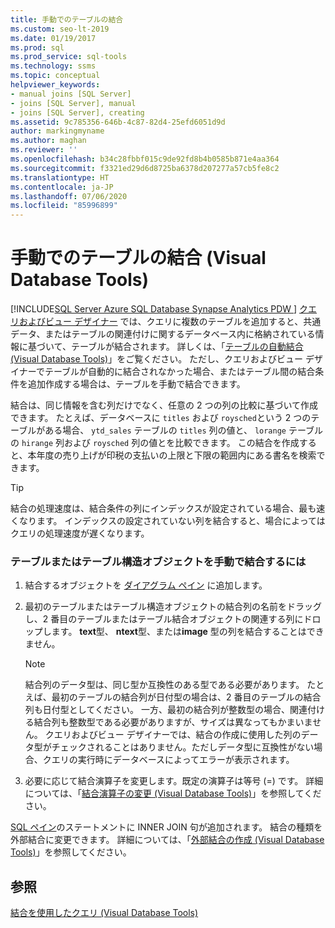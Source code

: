 ```yaml
---
title: 手動でのテーブルの結合
ms.custom: seo-lt-2019
ms.date: 01/19/2017
ms.prod: sql
ms.prod_service: sql-tools
ms.technology: ssms
ms.topic: conceptual
helpviewer_keywords:
- manual joins [SQL Server]
- joins [SQL Server], manual
- joins [SQL Server], creating
ms.assetid: 9c785356-646b-4c87-82d4-25efd6051d9d
author: markingmyname
ms.author: maghan
ms.reviewer: ''
ms.openlocfilehash: b34c28fbbf015c9de92fd8b4b0585b871e4aa364
ms.sourcegitcommit: f3321ed29d6d8725ba6378d207277a57cb5fe8c2
ms.translationtype: HT
ms.contentlocale: ja-JP
ms.lasthandoff: 07/06/2020
ms.locfileid: "85996899"
---
```

# <a name="join-tables-manually-visual-database-tools"></a>手動でのテーブルの結合 (Visual Database Tools)
[!INCLUDE[SQL Server Azure SQL Database Synapse Analytics PDW ](../../includes/applies-to-version/sql-asdb-asdbmi-asa-pdw.md)]
[クエリおよびビュー デザイナー](../../ssms/visual-db-tools/query-and-view-designer-tools-visual-database-tools.md) では、クエリに複数のテーブルを追加すると、共通データ、またはテーブルの関連付けに関するデータベース内に格納されている情報に基づいて、テーブルが結合されます。 詳しくは、「[テーブルの自動結合 (Visual Database Tools)](../../ssms/visual-db-tools/join-tables-automatically-visual-database-tools.md)」をご覧ください。 ただし、クエリおよびビュー デザイナーでテーブルが自動的に結合されなかった場合、またはテーブル間の結合条件を追加作成する場合は、テーブルを手動で結合できます。  
  
結合は、同じ情報を含む列だけでなく、任意の 2 つの列の比較に基づいて作成できます。 たとえば、データベースに `titles` および `roysched`という 2 つのテーブルがある場合、 `ytd_sales` テーブルの `titles` 列の値と、 `lorange` テーブルの `hirange` 列および `roysched` 列の値とを比較できます。 この結合を作成すると、本年度の売り上げが印税の支払いの上限と下限の範囲内にある書名を検索できます。  
  
> [!TIP]  
> 結合の処理速度は、結合条件の列にインデックスが設定されている場合、最も速くなります。 インデックスの設定されていない列を結合すると、場合によってはクエリの処理速度が遅くなります。  
  
### <a name="to-manually-join-tables-or-table-structured-objects"></a>テーブルまたはテーブル構造オブジェクトを手動で結合するには  
  
1.  結合するオブジェクトを [ダイアグラム ペイン](../../ssms/visual-db-tools/diagram-pane-visual-database-tools.md) に追加します。  
  
2.  最初のテーブルまたはテーブル構造オブジェクトの結合列の名前をドラッグし、2 番目のテーブルまたはテーブル結合オブジェクトの関連する列にドロップします。 **text**型、 **ntext**型、または**image** 型の列を結合することはできません。  
  
    > [!NOTE]  
    > 結合列のデータ型は、同じ型か互換性のある型である必要があります。 たとえば、最初のテーブルの結合列が日付型の場合は、2 番目のテーブルの結合列も日付型としてください。 一方、最初の結合列が整数型の場合、関連付ける結合列も整数型である必要がありますが、サイズは異なってもかまいません。 クエリおよびビュー デザイナーでは、結合の作成に使用した列のデータ型がチェックされることはありません。ただしデータ型に互換性がない場合、クエリの実行時にデータベースによってエラーが表示されます。  
  
3.  必要に応じて結合演算子を変更します。既定の演算子は等号 (=) です。 詳細については、「[結合演算子の変更 (Visual Database Tools)](../../ssms/visual-db-tools/modify-join-operators-visual-database-tools.md)」を参照してください。  
  
[SQL ペイン](../../ssms/visual-db-tools/sql-pane-visual-database-tools.md)のステートメントに INNER JOIN 句が追加されます。 結合の種類を外部結合に変更できます。 詳細については、「[外部結合の作成 (Visual Database Tools)](../../ssms/visual-db-tools/create-outer-joins-visual-database-tools.md)」を参照してください。  
  
## <a name="see-also"></a>参照  
[結合を使用したクエリ (Visual Database Tools)](../../ssms/visual-db-tools/query-with-joins-visual-database-tools.md)  
  
